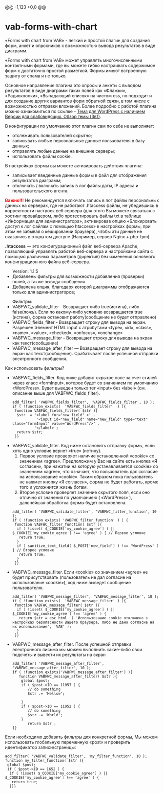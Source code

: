 @@ -1,123 +0,0 @@
# vab-forms-with-chart
<p>«Forms with chart from VAB» - легкий и простой плагин для создания форм, анкет и опросников с возможностью вывода результатов в виде диаграмм.</p>
<p>«Forms with chart from VAB» может управлять многочисленными контактными формами, где вы можете гибко настраивать содержимое форм с достаточно простой разметкой. Формы имеют встроенную защиту от спама и не только.</p>
<p>Основное направление плагина это опросы и анкеты с выводом результатов в виде диаграмм таких полей как «Флажки», «Радиокнопки», «Выпадающий список» на чистом css, но подходит и для создание других вариантов форм обратной связи, в том числе с возможностью отправки вложений. Более подробно с работой плагина можно  ознакомиться по ссылке - <a href="https://vi.it-vab.ru/контакты/формы-опросы-анкеты-с-выводом-диаграм/" target="_blank" rel="noopener">Тема для WordPress с наличием Версии для слабовидящих. Обзор темы (3в1)</a>.</p>
<p>В конфигурации по умолчанию этот плагин сам по себе не выполняет:</p>
<ul class="ul">
<li>отслеживать пользователей скрытно;</li>
<li>записывать любые персональные данные пользователя в базу данных;</li>
<li>отправлять любые данные на внешние серверы;</li>
<li>использовать файлы cookie.</li>
</ul>
<p>В настройках формы вы можете активировать действия плагина:</p>
<ul class="ul">
<li>записывает введенные данные формы в файл для отображения результатов диаграмм;</li>
<li>отключать / включать запись в лог файлы даты, IP адреса и пользовательского агента.</li>
</ul>
<p><strong style="color: #ff0000;">Важно!!!</strong> Не рекомендуется включать запись в лог файлы персональных данных на серверах, где не работают .htaccess файлы, не убедившись в корректности настроек веб сервера (для этого Вы можете связаться с хостинг провайдером, либо протестировать файлы txt в таблице «Информация для администратора», активировав опцию «<span class="ch">Блокировать доступ к лог файлам с помощью htaccess</span>» в настройках формы, при этом не забывая о кешировании браузера), чтобы эти данные не оказались в открытом доступе (Например, сервер Nginx + php-fpm).</p>
<p><strong>.htaccess</strong> — это конфигурационный файл веб-сервера Apache, позволяющий управлять работой веб-сервера и настройками сайта с помощью различных параметров (директив) без изменения основного конфигурационного файла веб-сервера.</p>
<ul class="ul">
Version: 1.1.5
<li>Добавлены фильтры для возможности добавления (проверки) полей, а также вывода сообщения</li>
<li>Добавлена опция, благодаря которой диаграммы отображаются только для администраторов;</li>
</ul>
<ul class="ul">
Фильтры:
<li>VABFWC_validate_filter - Возвращает либо true(истина), либо false(ложь). Если по какому-либо условию возвращается true (истина), форма остановит работу(сообщение не будет отправлено)</li>
 <li>VABFWC_fields_filter - Возвращает строку для вывода на экран. Разрешен Элемент HTML input с атрибутами «type», «id», «class», «name», «value», «checked», «onfocus», «onchange»</li>
 <li>VABFWC_message_filter - Возвращает строку для вывода на экран как текст(сообщение)</li>
 <li>VABFWC_message_after_filter — Возвращает строку для вывода на экран как текст(сообщение). Срабатывает после успешной отправки электронного сообщения.</li>
</ul>
Как использовать фильтры?

<ul class="ul">
<li>
VABFWC_fields_filter. Код ниже добавит скрытое поле за счет стилей через класс «formInput», которое будет со значением по умолчанию «WordPress». Будет выведен только тег «input» без «label» (см. описание выше для VABFWC_fields_filter).
</li>
 

```
add_filter( 'VABFWC_fields_filter', 'VABFWC_fields_filter', 10 );
if ( !function_exists(	'VABFWC_fields_filter'	) ){
 function VABFWC_fields_filter( $str ){
  $str	= '<label for="new_field" >' .
           '<input id="new_field" name="new_field" type="text" class="formInput" value="WordPress"/>' .
          '</label>';
  return $str;
 }}
``` 
 
<li>
VABFWC_validate_filter. Код ниже остановить отправку формы, если хоть одно условие вернет «true» (истину).
 <ol>
<li>Первое условие проверяет наличие установленной «cookie» со значением «agree». Предположим у Вас на сайте есть кнопка «Я согласен», при нажатии на которую устанавливается «cookie» со значением «agree», что означает, что пользователь дал согласие на использование «cookie». Таким образом пока пользователь не нажмет кнопку «Я согласен», форма не будет работать, кроме того и усложнится жизнь ботам.
</li>
<li>
 Второе условие проверяет значение скрытого поля, если оно отлично от значения по умолчаниею ( «WordPress» ), дальнейшая обработка формы будет остановлена.
</li>
</ol>
</li>
 

``` 
add_filter( 'VABFWC_validate_filter', 'VABFWC_filter_function', 10 );
if ( !function_exists( 'VABFWC_filter_function' ) ) {
 function VABFWC_filter_function( $str ){
  if ( !isset( $_COOKIE['my_cookie_agree'] ) || $_COOKIE['my_cookie_agree'] !== 'agree'	) { // Первое условие
   return true;
  }
  if ( sanitize_text_field( $_POST['new_field'] ) !== 'WordPress' ) { // Второе условие
   return true;
  }
 }}
``` 
 
<li>
VABFWC_message_filter. Если «cookie» со значением «agree» не будет присутствовать (пользователь не дал согласие на использование «cookie»), код ниже выведет сообщение пользователю.
</li>
 

```
add_filter( 'VABFWC_message_filter', 'VABFWC_message_filter', 10 );
if ( !function_exists(	'VABFWC_message_filter' ) ){
 function VABFWC_message_filter( $str ){
  if ( !isset( $_COOKIE['my_cookie_agree'] ) || $_COOKIE['my_cookie_agree'] !== 'agree'	) {
   return $str = esc_html__( 'Использование cookie отключено в настройках безопасности Вашего браузера, либо не дано согласие на их использование', 'VAB' );
  }
 }}
``` 
 
 <li>
VABFWC_message_after_filter. После успешной отправки электронного письма мы можем выполнить какие-либо свои подсчеты и вывести их результаты на экран
</li>
 
 ```
add_filter( 'VABFWC_message_after_filter', 'VABFWC_message_after_filter', 10 );
if ( !function_exists('VABFWC_message_after_filter') ){
    function VABFWC_message_after_filter( $str ){
     global $post;
     if ( $post->ID == 11057 ) {
        // do something
        $str .= 'Hellow';

     }
     if ( $post->ID == 11052 ) {
        // do something
        $str .= 'World';
     }
        return $str ;
}}
 ```
</ul>

Если необходимо добавить фильтры для конкретной формы, Мы можем использовать глобальную переменную «post» и проверить идентификатор записи/страницы:

``` 
add_filter( 'VABFWC_validate_filter', 'my_filter_function', 10 );
function my_filter_function( $str ){
 global $post;
 if ( $post->ID == 1652 ) {
  if ( !isset( $_COOKIE['my_cookie_agree'] ) || $_COOKIE['my_cookie_agree'] !== 'agree' ) {
   return true;
  }}}
``` 